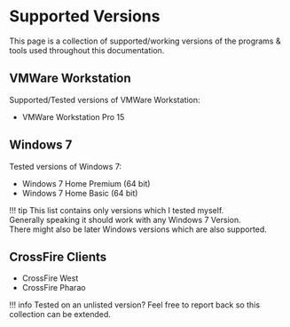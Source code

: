 # Supported Versions

This page is a collection of supported/working versions of the programs & tools used throughout this documentation.  

## VMWare Workstation

Supported/Tested versions of VMWare Workstation:

- VMWare Workstation Pro 15

## Windows 7

Tested versions of Windows 7:

- Windows 7 Home Premium (64 bit)
- Windows 7 Home Basic (64 bit)

!!! tip
    This list contains only versions which I tested myself.  
    Generally speaking it should work with any Windows 7 Version.  
    There might also be later Windows versions which are also supported.

## CrossFire Clients

- CrossFire West
- CrossFire Pharao

!!! info
    Tested on an unlisted version? Feel free to report back so this collection can be extended.